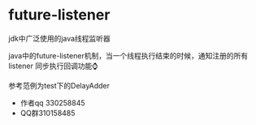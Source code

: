 # future-listener
jdk中广泛使用的java线程监听器

java中的future-listener机制，当一个线程执行结束的时候，通知注册的所有listener
    同步执行回调功能⌚️

参考范例为test下的DelayAdder


- 作者qq 330258845
- QQ群310158485

